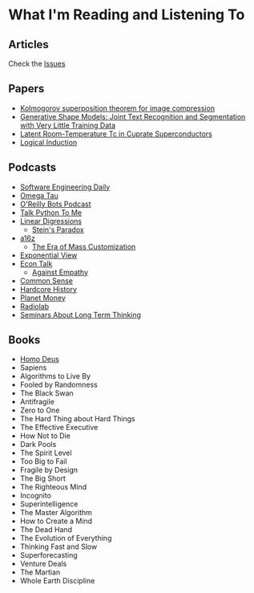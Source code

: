# What I'm Reading and Listening To

## Articles
Check the [Issues](https://github.com/lucaswadedavis/reading-list/issues)

## Papers
- [Kolmogorov superposition theorem for image compression](http://ieeexplore.ieee.org/stamp/stamp.jsp?arnumber=6403958)
- [Generative Shape Models: Joint Text Recognition and Segmentation with Very Little Training Data](https://arxiv.org/pdf/1611.02788.pdf)
- [Latent Room-Temperature Tc in Cuprate Superconductors](https://arxiv.org/pdf/1702.05001.pdf)
- [Logical Induction](https://intelligence.org/files/LogicalInduction.pdf)

## Podcasts
- [Software Engineering Daily](https://softwareengineeringdaily.com)
- [Omega Tau](http://omegataupodcast.net/)
- [O'Reilly Bots Podcast](https://www.oreilly.com/topics/oreilly-bots-podcast)
- [Talk Python To Me](https://talkpython.fm/)
- [Linear Digressions](http://lineardigressions.com/)
  - [Stein's Paradox](http://lineardigressions.com/episodes/2017/2/26/steins-paradox)
- [a16z](http://a16z.com/podcasts/)
  - [The Era of Mass Customization](http://a16z.com/2017/02/25/reedhastings-netflix-entertainment-internet-streaming-content/)
- [Exponential View](https://soundcloud.com/exponentialview)
- [Econ Talk](http://www.econtalk.org/)
  - [Against Empathy](http://www.econtalk.org/archives/2017/02/paul_bloom_on_e.html)
- [Common Sense](http://www.dancarlin.com/common-sense-home-landing-page/)
- [Hardcore History](http://www.dancarlin.com/hardcore-history-59-the-destroyer-of-worlds/)
- [Planet Money](http://www.npr.org/podcasts/510289/planet-money)
- [Radiolab](http://www.radiolab.org/series/podcasts/)
- [Seminars About Long Term Thinking](http://longnow.org/seminars/podcast/)

## Books
- [Homo Deus](https://www.amazon.com/Homo-Deus-Brief-History-Tomorrow/dp/0062464310)
- Sapiens
- Algorithms to Live By
- Fooled by Randomness
- The Black Swan
- Antifragile
- Zero to One
- The Hard Thing about Hard Things
- The Effective Executive
- How Not to Die
- Dark Pools
- The Spirit Level
- Too Big to Fail
- Fragile by Design
- The Big Short
- The Righteous Mind
- Incognito
- Superintelligence
- The Master Algorithm
- How to Create a Mind
- The Dead Hand
- The Evolution of Everything
- Thinking Fast and Slow
- Superforecasting
- Venture Deals
- The Martian
- Whole Earth Discipline
